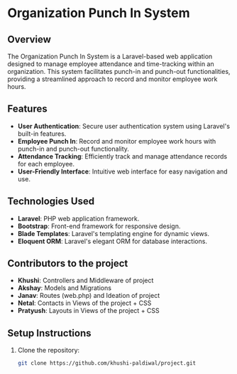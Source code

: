 
# Organization Punch In System

## Overview

The Organization Punch In System is a Laravel-based web application designed to manage employee attendance and time-tracking within an organization. This system facilitates punch-in and punch-out functionalities, providing a streamlined approach to record and monitor employee work hours.

## Features

- **User Authentication**: Secure user authentication system using Laravel's built-in features.
- **Employee Punch In**: Record and monitor employee work hours with punch-in and punch-out functionality.
- **Attendance Tracking**: Efficiently track and manage attendance records for each employee.
- **User-Friendly Interface**: Intuitive web interface for easy navigation and use.

## Technologies Used

- **Laravel**: PHP web application framework.
- **Bootstrap**: Front-end framework for responsive design.
- **Blade Templates**: Laravel's templating engine for dynamic views.
- **Eloquent ORM**: Laravel's elegant ORM for database interactions.

## Contributors to the project

- **Khushi**: Controllers and Middleware of project
- **Akshay**: Models and Migrations 
- **Janav**: Routes (web.php) and Ideation of project
- **Netal**: Contacts in Views of the project + CSS
- **Pratyush**: Layouts in Views of the project + CSS

## Setup Instructions

1. Clone the repository:

   ```bash
   git clone https://github.com/khushi-paldiwal/project.git
